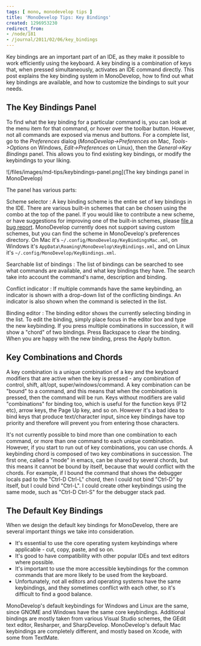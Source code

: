 ```yaml
---
tags: [ mono, monodevelop tips ]
title: 'MonoDevelop Tips: Key Bindings'
created: 1296953230
redirect_from:
- /node/181
- /journal/2011/02/06/key_bindings
---
```

Key bindings are an important part of an IDE, as they make it possible to work
efficiently using the keyboard. A key binding is a combination of keys that,
when pressed simultaneously, activates an IDE command directly. This post
explains the key binding system in MonoDevelop, how to find out what key
bindings are available, and how to customize the bindings to suit your
needs.<!--break-->

## The Key Bindings Panel

To find what the key binding for a particular command is, you can look at the
menu item for that command, or hover over the toolbar button. However, not all
commands are exposed via menus and buttons. For a complete list, go to the
*Preferences* dialog (_MonoDevelop->Preferences_ on Mac, _Tools->Options_ on
Windows, _Edit->Preferences_ on Linux), then the _General->Key Bindings_ panel.
This allows you to find existing key bindings, or modify the keybindings to your
liking.

![/files/images/md-tips/keybindings-panel.png](The key bindings panel in MonoDevelop)

The panel has various parts:

Scheme selector
: A key binding scheme is the entire set of key bindings in the IDE. There are
  various built-in schemes that can be chosen using the combo at the top of the
  panel. If you would like to contribute a new scheme, or have suggestions for
  improving one of the built-in schemes, please
  [file a bug report](http://monodevelop.com/Developers/Reporting_Bugs).
  MonoDevelop currently does not support saving custom schemes, but you can find
  the scheme in MonoDevelop's preferences directory. On Mac it's
  `~/.config/MonoDevelop/KeyBindingsMac.xml`, on Windows it's
  `AppData\Roaming\MonoDevelop\KeyBindings.xml`, and on Linux it's
  `~/.config/MonoDevelop/KeyBindings.xml`.

Searchable list of bindings
: The list of bindings can be searched to see what commands are available, and
  what key bindings they have. The search take into account the command's name,
  description and binding.

Conflict indicator
: If multiple commands have the same keybinding, an indicator is shown with
  a drop-down list of the conflicting bindings. An indicator is also shown when
  the command is selected in the list.

Binding editor
: The binding editor shows the currently selecting binding in the list. To edit
  the binding, simply place focus in the editor box and type the new keybinding.
  If you press multiple combinations in succession, it will show a "chord" of
  two bindings. Press Backspace to clear the binding. When you are happy with the
  new binding, press the Apply button.

## Key Combinations and Chords

A key combination is a unique combination of a key and the keyboard modifiers
that are active when the key is pressed - any combination of control, shift,
alt/opt, super/windows/command. A key combination can be "bound" to a command,
and this means that when the combination is pressed, then the command will be
run. Keys without modifiers are valid "combinations" for binding too, which is
useful for the function keys (F12 etc), arrow keys, the Page Up key, and so on.
However it's a bad idea to bind keys that produce text/character input, since
key bindings have top priority and therefore will prevent you from entering
those characters.

It's not currently possible to bind more than one combination to each command,
or more than one command to each unique combination. However, if you start to
run out of key combinations, you can use chords. A keybinding chord is composed
of two key combinations in succession. The first one, called a "mode" in emacs,
can be shared by several chords, but this means it cannot be bound by itself,
because that would conflict with the chords. For example, if I bound the command
that shows the debugger locals pad to the "Ctrl-D Ctrl-L" chord, then I could
not bind "Ctrl-D" by itself, but I could bind "Ctrl-L".  I could create other
keybindings using the same mode, such as "Ctrl-D Ctrl-S" for the debugger stack
pad.

## The Default Key Bindings

When we design the default key bindings for MonoDevelop, there are several
important things we take into consideration.

* It's essential to use the core operating system keybindings where applicable -
  cut, copy, paste, and so on.
* It's good to have compatibility with other popular IDEs and text editors where
  possible.
* It's important to use the more accessible keybindings for the common commands
  that are more likely to be used from the keyboard.
* Unfortunately, not all editors and operating systems have the same
  keybindings, and they sometimes conflict with each other, so it's difficult to
  find a good balance.

MonoDevelop's default keybindings for Windows and Linux are the same, since
GNOME and Windows have the same core keybindings. Additional bindings are mostly
taken from various Visual Studio schemes, the GEdit text editor, Resharper, and
SharpDevelop. MonoDevelop's default Mac keybindings are completely different,
and mostly based on Xcode, with some from TextMate.
